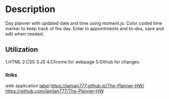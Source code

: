 # Description

Day planner with updated date and time using moment.js. Color coded time marker to keep track of the day. Enter in appointments and to-dos, save and edit when needed.

## Utilization

1.HTML
2.CSS
3.JS
4.Chrome for webpage
5.Github for changes

### links

web application
[label](Assets/Work%20Day%20Scheduler.webm)
https://iamian777.github.io/The-Planner-HW/
https://github.com/IamIan777/The-Planner-HW
